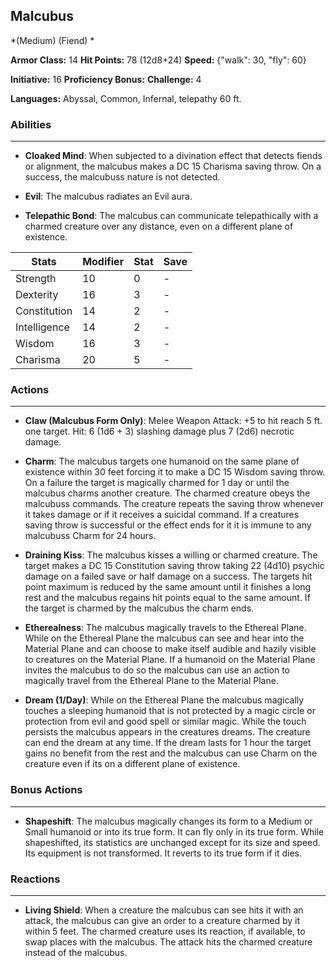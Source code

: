 ## Malcubus
*(Medium) (Fiend) *

**Armor Class:** 14
**Hit Points:** 78 (12d8+24)
**Speed:** {"walk": 30, "fly": 60}

**Initiative:** 16
**Proficiency Bonus:**
**Challenge:** 4

**Languages:** Abyssal, Common, Infernal, telepathy 60 ft.

### Abilities
 --- 
- **Cloaked Mind**: When subjected to a divination effect that detects fiends or alignment, the malcubus makes a DC 15 Charisma saving throw. On a success, the malcubuss nature is not detected.

- **Evil**: The malcubus radiates an Evil aura.

- **Telepathic Bond**: The malcubus can communicate telepathically with a charmed creature over any distance, even on a different plane of existence.



| Stats | Modifier | Stat | Save
| ---- | ---- | ---- | ---- |
| Strength | 10 | 0 | - |
| Dexterity | 16 | 3 | - |
| Constitution | 14 | 2 | - |
| Intelligence | 14 | 2 | - |
| Wisdom | 16 | 3 | - |
| Charisma | 20 | 5 | - |

### Actions
 --- 
- **Claw (Malcubus Form Only)**: Melee Weapon Attack: +5 to hit  reach 5 ft.  one target. Hit: 6 (1d6 + 3) slashing damage plus 7 (2d6) necrotic damage.

- **Charm**: The malcubus targets one humanoid on the same plane of existence within 30 feet  forcing it to make a DC 15 Wisdom saving throw. On a failure  the target is magically charmed for 1 day or until the malcubus charms another creature. The charmed creature obeys the malcubuss commands. The creature repeats the saving throw whenever it takes damage or if it receives a suicidal command. If a creatures saving throw is successful or the effect ends for it  it is immune to any malcubuss Charm for 24 hours.

- **Draining Kiss**: The malcubus kisses a willing or charmed creature. The target makes a DC 15 Constitution saving throw  taking 22 (4d10) psychic damage on a failed save or half damage on a success. The targets hit point maximum is reduced by the same amount until it finishes a long rest  and the malcubus regains hit points equal to the same amount. If the target is charmed by the malcubus  the charm ends.

- **Etherealness**: The malcubus magically travels to the Ethereal Plane. While on the Ethereal Plane  the malcubus can see and hear into the Material Plane and can choose to make itself audible and hazily visible to creatures on the Material Plane. If a humanoid on the Material Plane invites the malcubus to do so  the malcubus can use an action to magically travel from the Ethereal Plane to the Material Plane.

- **Dream (1/Day)**: While on the Ethereal Plane  the malcubus magically touches a sleeping humanoid that is not protected by a magic circle or protection from evil and good spell or similar magic. While the touch persists  the malcubus appears in the creatures dreams. The creature can end the dream at any time. If the dream lasts for 1 hour  the target gains no benefit from the rest  and the malcubus can use Charm on the creature even if its on a different plane of existence.

### Bonus Actions
 --- 
- **Shapeshift**: The malcubus magically changes its form to a Medium or Small humanoid or into its true form. It can fly only in its true form. While shapeshifted, its statistics are unchanged except for its size and speed. Its equipment is not transformed. It reverts to its true form if it dies.

### Reactions
 --- 
- **Living Shield**: When a creature the malcubus can see hits it with an attack, the malcubus can give an order to a creature charmed by it within 5 feet. The charmed creature uses its reaction, if available, to swap places with the malcubus. The attack hits the charmed creature instead of the malcubus.

